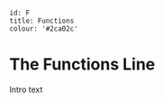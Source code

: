 ````
id: F
title: Functions
colour: '#2ca02c'
````

The Functions Line
================

Intro text
